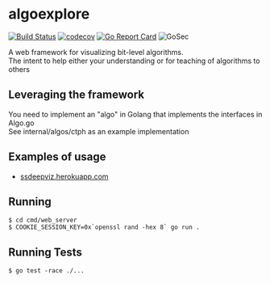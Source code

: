# algoexplore

[![Build Status](https://travis-ci.org/joekir/algoexplore.svg?branch=main)](https://travis-ci.org/joekir/algoexplore)
[![codecov](https://codecov.io/gh/joekir/algoexplore/branch/main/graph/badge.svg?token=ZOOIRH3QET)](https://codecov.io/gh/joekir/algoexplore)
[![Go Report Card](https://goreportcard.com/badge/github.com/joekir/algoexplore)](https://goreportcard.com/report/github.com/joekir/algoexplore)
![GoSec](https://github.com/joekir/algoexplore/workflows/GoSec/badge.svg)

A web framework for visualizing bit-level algorithms.    
The intent to help either your understanding or for teaching of algorithms to others

## Leveraging the framework

You need to implement an "algo" in Golang that implements the interfaces in Algo.go     
See internal/algos/ctph as an example implementation

<TODO frontend intstructions>

## Examples of usage

- [ssdeepviz.herokuapp.com](https://ssdeepviz.herokuapp.com)

## Running

```
$ cd cmd/web_server
$ COOKIE_SESSION_KEY=0x`openssl rand -hex 8` go run .
```

## Running Tests 

```
$ go test -race ./...
```